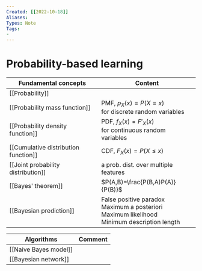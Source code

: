 ```yaml
---
Created: [[2022-10-18]]
Aliases: 
Types: Note
Tags: 
- 
---
```

# Probability-based learning
| Fundamental concepts                 | Content                                                                                            |
| ------------------------------------ | -------------------------------------------------------------------------------------------------- |
| [[Probability]]                      |                                                                                                    |
| [[Probability mass function]]        | PMF, $p_X(x)=P(X=x)$<br>for discrete random variables                                              |
| [[Probability density function]]     | PDF, $f_X(x)=F'_X(x)$<br>for continuous random variables                                           |
| [[Cumulative distribution function]] | CDF, $F_X(x)=P(X\leq x)$                                                                           |
| [[Joint probability distribution]]   | a prob. dist. over multiple features                                                               |
| [[Bayes' theorem]]                   | $P(A,B)=\frac{P(B,A)P(A)}{P(B)}$                                                                   |
| [[Bayesian prediction]]              | False positive paradox<br>Maximum a posteriori<br>Maximum likelihood<br>Minimum description length |

| Algorithms            | Comment |
| --------------------- | ------- |
| [[Naive Bayes model]] |         |
| [[Bayesian network]]  |         |
